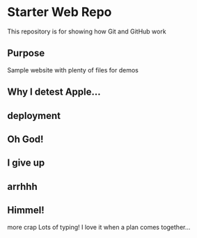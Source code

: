 # Starter Web Repo

This repository is for showing how Git and GitHub work

## Purpose

Sample website with plenty of files for demos

## Why I detest Apple...

## deployment

##  Oh God!

## I give up

## arrhhh

## Himmel!

more crap
Lots of typing!
I love it when a plan comes together...
